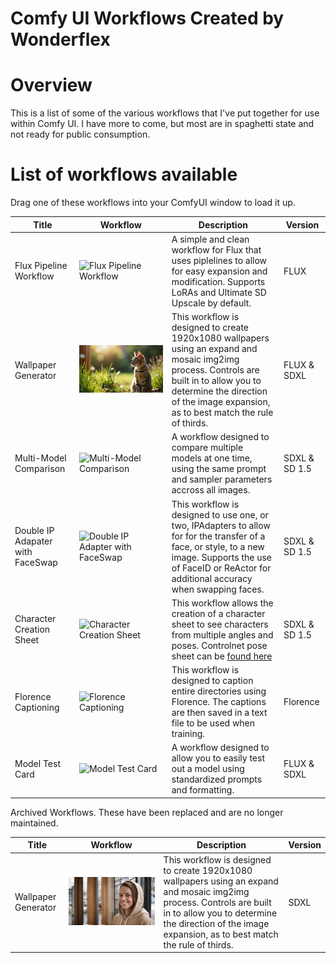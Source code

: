 # Comfy UI Workflows Created by Wonderflex

# Overview
This is a list of some of the various workflows that I've put together for use within Comfy UI.  I have more to come, but most are in spaghetti state and not ready for public consumption. 

# List of workflows available

Drag one of these workflows into your ComfyUI window to load it up.

| Title | Workflow  | Description | Version  |
| ------------- | ------------- | ------------- | ------------- |
| Flux Pipeline Workflow | ![Flux Pipeline Workflow](https://github.com/Wonderflex/WonderflexComfyWorkflows/blob/main/Workflows/Flux%20Pipeline%20V1.png)  | A simple and clean workflow for Flux that uses piplelines to allow for easy expansion and modification.  Supports LoRAs and Ultimate SD Upscale by default.  | FLUX  |
| Wallpaper Generator | ![Wallpaper Generator](https://github.com/Wonderflex/WonderflexComfyWorkflows/blob/main/Workflows/Outpaint%20Wallpaper%20Generator.png)  | This workflow is designed to create 1920x1080 wallpapers using an expand and mosaic img2img process. Controls are built in to allow you to determine the direction of the image expansion, as to best match the rule of thirds.  | FLUX & SDXL |
| Multi-Model Comparison | ![Multi-Model Comparison](https://github.com/Wonderflex/WonderflexComfyWorkflows/blob/main/Workflows/Multi%20Model%20Comparison.png) | A workflow designed to compare multiple models at one time, using the same prompt and sampler parameters accross all images. | SDXL & SD 1.5 |
| Double IP Adapater with FaceSwap | ![Double IP Adapter with FaceSwap](https://github.com/Wonderflex/WonderflexComfyWorkflows/blob/main/Workflows/Double%20IP%20Adaptor%20with%20FaceSwapV2.png) | This workflow is designed to use one, or two, IPAdapters to allow for for the transfer of a face, or style, to a new image.  Supports the use of FaceID or ReActor for additional accuracy when swapping faces. | SDXL & SD 1.5 |
| Character Creation Sheet | ![Character Creation Sheet](https://github.com/Wonderflex/WonderflexComfyWorkflows/blob/main/Workflows/Character_Sheet.png) | This workflow allows the creation of a character sheet to see characters from multiple angles and poses. Controlnet pose sheet can be [found here](https://github.com/Wonderflex/WonderflexComfyWorkflows/blob/main/SupplementalFiles/Pose_Sheet.png) | SDXL & SD 1.5 |
| Florence Captioning | ![Florence Captioning](https://github.com/Wonderflex/WonderflexComfyWorkflows/blob/main/Workflows/Florence%20Captioning.png) | This workflow is designed to caption entire directories using Florence. The captions are then saved in a text file to be used when training. | Florence |
| Model Test Card | ![Model Test Card](https://github.com/Wonderflex/WonderflexComfyWorkflows/blob/main/Workflows/Model_Test_Card_V1.png)  | A workflow designed to allow you to easily test out a model using standardized prompts and formatting.  | FLUX & SDXL  |

Archived Workflows. These have been replaced and are no longer maintained. 

| Title | Workflow  | Description | Version  |
| ------------- | ------------- | ------------- | ------------- |
| Wallpaper Generator | ![Wallpaper Generator](https://github.com/Wonderflex/WonderflexComfyWorkflows/blob/main/Archive/WallpaperGeneratorV2.png)  | This workflow is designed to create 1920x1080 wallpapers using an expand and mosaic img2img process. Controls are built in to allow you to determine the direction of the image expansion, as to best match the rule of thirds.  | SDXL  |
